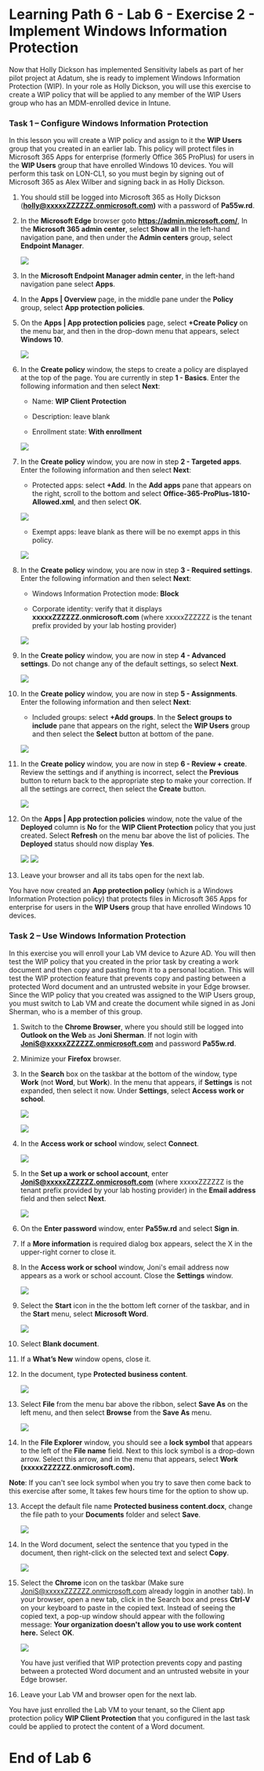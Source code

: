 # Learning Path 6 - Lab 6 - Exercise 2 - Implement Windows Information Protection  

Now that Holly Dickson has implemented Sensitivity labels as part of her pilot project at Adatum, she is ready to implement Windows Information Protection (WIP). In your role as Holly Dickson, you will use this exercise to create a WIP policy that will be applied to any member of the WIP Users group who has an MDM-enrolled device in Intune.

### Task 1 – Configure Windows Information Protection

In this lesson you will create a WIP policy and assign to it the **WIP Users** group that you created in an earlier lab. This policy will protect files in Microsoft 365 Apps for enterprise (formerly Office 365 ProPlus) for users in the **WIP Users** group that have enrolled Windows 10 devices. You will perform this task on LON-CL1, so you must begin by signing out of Microsoft 365 as Alex Wilber and signing back in as Holly Dickson.

1. You should still be logged into Microsoft 365 as Holly Dickson (**holly@xxxxxZZZZZZ.onmicrosoft.com)** with a password of **Pa55w.rd**.

2. In the **Microsoft Edge** browser goto **https://admin.microsoft.com/**, In the **Microsoft 365 admin center**, select **Show all** in the left-hand navigation pane, and then under the **Admin centers** group, select **Endpoint Manager**.

	![](images/wip1.png)

8. In the **Microsoft Endpoint Manager admin center**, in the left-hand navigation pane select **Apps**.

9. In the **Apps | Overview** page, in the middle pane under the **Policy** group, select **App protection policies**.

10. On the **Apps | App protection policies** page, select **+Create Policy** on the menu bar, and then in the drop-down menu that appears, select **Windows 10**.

	![](images/wip2.png)

11. In the **Create policy** window, the steps to create a policy are displayed at the top of the page. You are currently in step **1 - Basics**. Enter the following information and then select **Next**:

	- Name: **WIP Client Protection**

	- Description: leave blank

	- Enrollment state: **With enrollment**

	![](images/wip3.png)

12. In the **Create policy** window, you are now in step **2 - Targeted apps**. Enter the following information and then select **Next**:

	- Protected apps: select **+Add**. In the **Add apps** pane that appears on the right, scroll to the bottom and select **Office-365-ProPlus-1810-Allowed.xml**, and then select **OK**. 

	![](images/wip4.png)

	- Exempt apps: leave blank as there will be no exempt apps in this policy.

	![](images/wip5.png)	

13. In the **Create policy** window, you are now in step **3 - Required settings**. Enter the following information and then select **Next**:

	- Windows Information Protection mode: **Block**
	
	- Corporate identity: verify that it displays **xxxxxZZZZZZ.onmicrosoft.com** (where xxxxxZZZZZZ is the tenant prefix provided by your lab hosting provider)

	![](images/wip6.png)

14. In the **Create policy** window, you are now in step **4 - Advanced settings**. Do not change any of the default settings, so select **Next**.

	![](images/wip7.png)

15. In the **Create policy** window, you are now in step **5 - Assignments**. Enter the following information and then select **Next**:

	- Included groups: select **+Add groups**. In the **Select groups to include** pane that appears on the right, select the **WIP Users** group and then select the **Select** button at bottom of the pane.

	![](images/wip8.png)

16. In the **Create policy** window, you are now in step **6 - Review + create**. Review the settings and if anything is incorrect, select the **Previous** button to return back to the appropriate step to make your correction. If all the settings are correct, then select the **Create** button.

	![](images/wip9.png)

17. On the **Apps | App protection policies** window, note the value of the **Deployed** column is **No** for the **WIP Client Protection** policy that you just created. Select **Refresh** on the menu bar above the list of policies. The **Deployed** status should now display **Yes**.

	![](images/wip10.png)
	![](images/wip11.png)	

18. Leave your browser and all its tabs open for the next lab.

You have now created an **App protection policy** (which is a Windows Information Protection policy) that protects files in Microsoft 365 Apps for enterprise for users in the **WIP Users** group that have enrolled Windows 10 devices.


### Task 2 – Use Windows Information Protection

In this exercise you will enroll your Lab VM device to Azure AD. You will then test the WIP policy that you created in the prior task by creating a work document and then copy and pasting from it to a personal location. This will test the WIP protection feature that prevents copy and pasting between a protected Word document and an untrusted website in your Edge browser. Since the WIP policy that you created was assigned to the WIP Users group, you must switch to Lab VM and create the document while signed in as Joni Sherman, who is a member of this group.

1. Switch to the **Chrome Browser**, where you should still be logged into **Outlook on the Web** as **Joni Sherman**. If not login with  **JoniS@xxxxxZZZZZZ.onmicrosoft.com** and password **Pa55w.rd**.

2. Minimize your **Firefox** browser.

3. In the **Search** box on the taskbar at the bottom of the window, type **Work** (not **Word**, but **Work**). In the menu that appears, if **Settings** is not expanded, then select it now. Under **Settings**, select **Access work or school**.

	![](images/wip13.png)

	![](images/wip14.png)

4. In the **Access work or school** window, select **Connect**.

	![](images/wip15.png)

5. In the **Set up a work or school account**, enter **JoniS@xxxxxZZZZZZ.onmicrosoft.com** (where xxxxxZZZZZZ is the tenant prefix provided by your lab hosting provider) in the **Email address** field and then select **Next**.

	![](images/wip16.png)

6. On the **Enter password** window, enter **Pa55w.rd** and select **Sign in**.

7. If a **More information** is required dialog box appears, select the X in the upper-right corner to close it.

8. In the **Access work or school** window, Joni's email address now appears as a work or school account. Close the **Settings** window.

	![](images/wip17.png)

7. Select the **Start** icon in the the bottom left corner of the taskbar, and in the **Start** menu, select **Microsoft Word**. 

	![](images/wip20.png)

8. Select **Blank document**.

9. If a **What’s New** window opens, close it.

10. In the document, type **Protected business content**.

	![](images/wip21.png)

11. Select **File** from the menu bar above the ribbon, select **Save As** on the left menu, and then select **Browse** from the **Save As** menu.

	![](images/wip22.png)

12. In the **File Explorer** window, you should see a **lock symbol** that appears to the left of the **File name** field. Next to this lock symbol is a drop-down arrow. Select this arrow, and in the menu that appears, select **Work (xxxxxZZZZZZ.onmicrosoft.com).**

  **Note**: If you can't see lock symbol when you try to save then come back to this exercise after some, It takes few hours time for the option to show up.

13. Accept the default file name **Protected business content.docx**, change the file path to your **Documents** folder and select **Save**.

	![](images/wip23.png)

14. In the Word document, select the sentence that you typed in the document, then right-click on the selected text and select **Copy**.

	![](images/wip24.png)

15. Select the **Chrome** icon on the taskbar (Make sure JoniS@xxxxxZZZZZZ.onmicrosoft.com already loggin in another tab). In your browser, open a new tab, click in the Search box and press **Ctrl-V** on your keyboard to paste in the copied text. Instead of seeing the copied text, a pop-up window should appear with the following message: **Your organization doesn't allow you to use work content here.** Select **OK**.

	![](images/wip25.png)

	You have just verified that WIP protection prevents copy and pasting between a protected Word document and an untrusted website in your Edge browser.

16. Leave your Lab VM and browser open for the next lab.

You have just enrolled the Lab VM to your tenant, so the Client app protection policy **WIP Client Protection** that you configured in the last task could be applied to protect the content of a Word document.


# End of Lab 6
